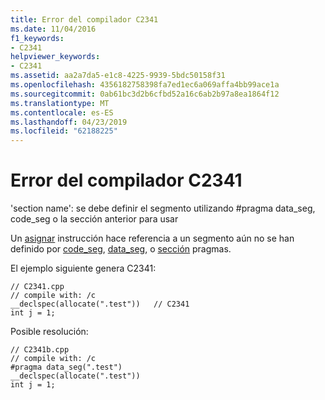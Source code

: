 ```yaml
---
title: Error del compilador C2341
ms.date: 11/04/2016
f1_keywords:
- C2341
helpviewer_keywords:
- C2341
ms.assetid: aa2a7da5-e1c8-4225-9939-5bdc50158f31
ms.openlocfilehash: 4356182758398fa7ed1ec6a069affa4bb99ace1a
ms.sourcegitcommit: 0ab61bc3d2b6cfbd52a16c6ab2b97a8ea1864f12
ms.translationtype: MT
ms.contentlocale: es-ES
ms.lasthandoff: 04/23/2019
ms.locfileid: "62188225"
---
```

# <a name="compiler-error-c2341"></a>Error del compilador C2341

'section name': se debe definir el segmento utilizando #pragma data_seg, code_seg o la sección anterior para usar

Un [asignar](../../cpp/allocate.md) instrucción hace referencia a un segmento aún no se han definido por [code_seg](../../preprocessor/code-seg.md), [data_seg](../../preprocessor/data-seg.md), o [sección](../../preprocessor/section.md) pragmas.

El ejemplo siguiente genera C2341:

```
// C2341.cpp
// compile with: /c
__declspec(allocate(".test"))   // C2341
int j = 1;
```

Posible resolución:

```
// C2341b.cpp
// compile with: /c
#pragma data_seg(".test")
__declspec(allocate(".test"))
int j = 1;
```